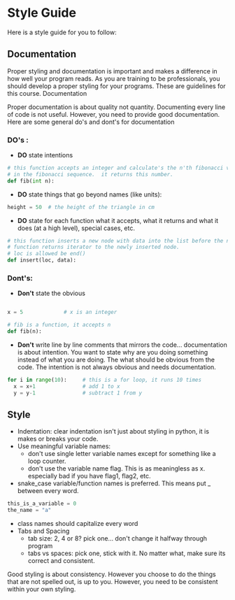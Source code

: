 # Style Guide

Here is a style guide for you to follow:

## Documentation

Proper styling and documentation is important and makes a difference in how well your program reads. As you are training to be professionals, you should develop a proper styling for your programs. These are guidelines for this course.
Documentation

Proper documentation is about quality not quantity. Documenting every line of code is not useful. However, you need to provide good documentation. Here are some general do's and dont's for documentation


### DO's :

* **DO** state intentions

```python
# this function accepts an integer and calculate's the n'th fibonacci value
# in the fibonacci sequence.  it returns this number.
def fib(int n):		
```

* **DO** state things that go beyond names (like units):
```python
height = 50  # the height of the triangle in cm
```

* **DO** state for each function what it accepts, what it returns and what it does (at a high level), special cases, etc.
```python
# this function inserts a new node with data into the list before the node referred to by loc.
# function returns iterator to the newly inserted node.  
# loc is allowed be end()
def insert(loc, data): 
```

### Dont's:

  * **Don't** state the obvious
```python

x = 5             # x is an integer

# fib is a function, it accepts n
def fib(n):      
```

  * **Don't** write line by line comments that mirrors the code... documentation is about intention. You want to state why are you doing something instead of what you are doing. The what should be obvious from the code. The intention is not always obvious and needs documentation.

```python
for i in range(10):     # this is a for loop, it runs 10 times
  x = x+1               # add 1 to x
  y = y-1               # subtract 1 from y
```

## Style

  * Indentation: clear indentation isn't just about styling in python, it is makes or breaks your code.  
  * Use meaningful variable names:
     * don't use single letter variable names except for something like a loop counter.
     * don't use the variable name flag. This is as meaningless as x. especially bad if you have flag1, flag2, etc.
  * snake_case variable/function names is preferred.  This means put _ between every word.
```python
this_is_a_variable = 0
the_name = "a"
```
  * class names should capitalize every word
  * Tabs and Spacing
    * tab size: 2, 4 or 8? pick one... don't change it halfway through program
    * tabs vs spaces: pick one, stick with it. No matter what, make sure its correct and consistent.
    


Good styling is about consistency. However you choose to do the things that are not spelled out, is up to you. However, you need to be consistent within your own styling.


